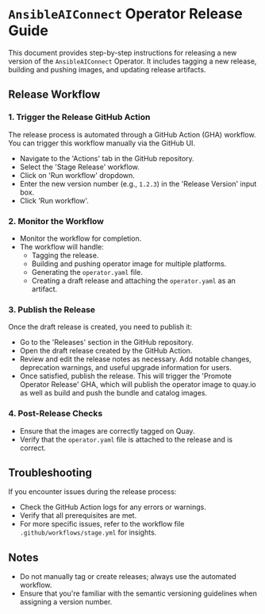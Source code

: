 # `AnsibleAIConnect` Operator Release Guide

This document provides step-by-step instructions for releasing a new version of the `AnsibleAIConnect` Operator. It includes tagging a new release, building and pushing images, and updating release artifacts.

## Release Workflow

### 1. Trigger the Release GitHub Action

The release process is automated through a GitHub Action (GHA) workflow. You can trigger this workflow manually via the GitHub UI.

- Navigate to the 'Actions' tab in the GitHub repository.
- Select the 'Stage Release' workflow.
- Click on 'Run workflow' dropdown.
- Enter the new version number (e.g., `1.2.3`) in the 'Release Version' input box.
- Click 'Run workflow'.

### 2. Monitor the Workflow

- Monitor the workflow for completion.
- The workflow will handle:
  - Tagging the release.
  - Building and pushing operator image for multiple platforms.
  - Generating the `operator.yaml` file.
  - Creating a draft release and attaching the `operator.yaml` as an artifact.

### 3. Publish the Release

Once the draft release is created, you need to publish it:

- Go to the 'Releases' section in the GitHub repository.
- Open the draft release created by the GitHub Action.
- Review and edit the release notes as necessary. Add notable changes, deprecation warnings, and useful upgrade information for users.
- Once satisfied, publish the release. This will trigger the 'Promote Operator Release' GHA, which will publish the operator image to quay.io as well as build and push the bundle and catalog images.

### 4. Post-Release Checks

- Ensure that the images are correctly tagged on Quay.
- Verify that the `operator.yaml` file is attached to the release and is correct.

## Troubleshooting

If you encounter issues during the release process:

- Check the GitHub Action logs for any errors or warnings.
- Verify that all prerequisites are met.
- For more specific issues, refer to the workflow file `.github/workflows/stage.yml` for insights.

## Notes

- Do not manually tag or create releases; always use the automated workflow.
- Ensure that you're familiar with the semantic versioning guidelines when assigning a version number.
